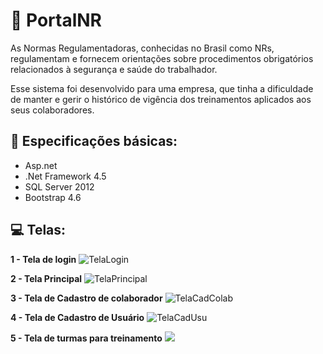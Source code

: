 # 📝 PortalNR

<p>As Normas Regulamentadoras, conhecidas no Brasil como NRs, regulamentam e fornecem orientações sobre procedimentos obrigatórios relacionados à segurança e saúde do trabalhador.</p>
<p>Esse sistema foi desenvolvido para uma empresa, que tinha a dificuldade de manter e gerir o histórico de vigência dos treinamentos aplicados aos seus colaboradores.</p>

## 📝 Especificações básicas:
- Asp.net             
- .Net Framework 4.5
- SQL Server 2012     
- Bootstrap 4.6


## 💻 Telas:
<strong>1 - Tela de login</strong>
<img src="https://github.com/dbenamor/CapturaDeTelas/blob/d16973a63bc6bfdee8c86f1146d160ea9bc1c091/PortalNR/Login.PNG" alt="TelaLogin">

<strong>2 - Tela Principal</strong>
<img src="https://github.com/dbenamor/CapturaDeTelas/blob/d16973a63bc6bfdee8c86f1146d160ea9bc1c091/PortalNR/Principal.PNG" alt="TelaPrincipal">

<strong>3 - Tela de Cadastro de colaborador</strong>
<img src="https://github.com/dbenamor/CapturaDeTelas/blob/d16973a63bc6bfdee8c86f1146d160ea9bc1c091/PortalNR/cadColab.PNG" alt="TelaCadColab">

<strong>4 - Tela de Cadastro de Usuário</strong>
<img src="https://github.com/dbenamor/CapturaDeTelas/blob/d16973a63bc6bfdee8c86f1146d160ea9bc1c091/PortalNR/CadUsu.PNG" alt="TelaCadUsu">

<strong>5 - Tela de turmas para treinamento</strong>
<img src="https://github.com/dbenamor/CapturaDeTelas/blob/d16973a63bc6bfdee8c86f1146d160ea9bc1c091/PortalNR/CadTurmas.PNG" at="TelaTurmasTreino">
